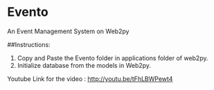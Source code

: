 Evento
======

An Event Management System on Web2py

##Instructions:
1. Copy and Paste the Evento folder in applications folder of web2py.
2. Initialize database from the models in Web2py.

Youtube Link for the video : http://youtu.be/tFhLBWPewt4
